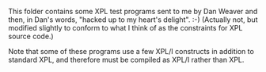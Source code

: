This folder contains some XPL test programs sent to me by Dan Weaver and then, in Dan's words, "hacked up to my heart's delight".  :-)  (Actually not, but modified slightly to conform to what I think of as the constraints for XPL source code.)

Note that some of these programs use a few XPL/I constructs in addition to standard XPL, and therefore must be compiled as XPL/I rather than XPL.

